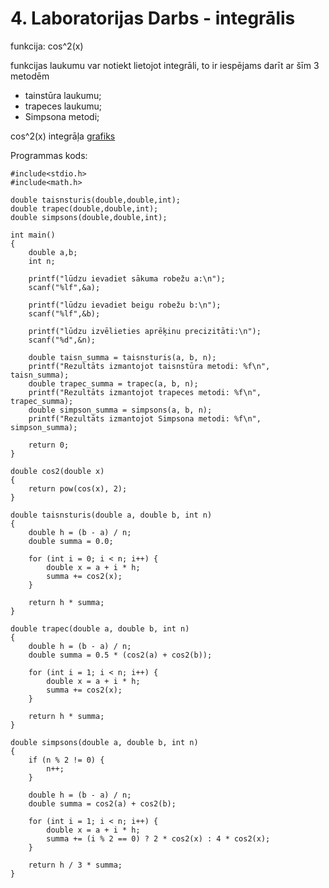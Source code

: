 # 4. Laboratorijas Darbs - integrālis

funkcija: cos^2(x)

funkcijas laukumu var notiekt lietojot integrāli, to ir iespējams darīt ar šīm 3 metodēm
- tainstūra laukumu;
- trapeces laukumu;
- Simpsona metodi;

cos^2(x) integrāļa [grafiks](https://github.com/KeveKeve4/RTR105/blob/main/Laboratorijas%20Darbi/LD_4/cos2%20laukums.png)

Programmas kods:
```
#include<stdio.h>
#include<math.h>

double taisnsturis(double,double,int);
double trapec(double,double,int);
double simpsons(double,double,int);

int main() 
{
    double a,b;
    int n;

	printf("lūdzu ievadiet sākuma robežu a:\n");
	scanf("%lf",&a);
  
	printf("lūdzu ievadiet beigu robežu b:\n");
	scanf("%lf",&b);
  
	printf("lūdzu izvēlieties aprēķinu precizitāti:\n");
	scanf("%d",&n);

    double taisn_summa = taisnsturis(a, b, n);
    printf("Rezultāts izmantojot taisnstūra metodi: %f\n", taisn_summa);
    double trapec_summa = trapec(a, b, n);
    printf("Rezultāts izmantojot trapeces metodi: %f\n", trapec_summa);
    double simpson_summa = simpsons(a, b, n);
    printf("Rezultāts izmantojot Simpsona metodi: %f\n", simpson_summa);

    return 0;
}

double cos2(double x) 
{
    return pow(cos(x), 2);
}

double taisnsturis(double a, double b, int n) 
{
    double h = (b - a) / n;
    double summa = 0.0;

    for (int i = 0; i < n; i++) {
        double x = a + i * h;
        summa += cos2(x);
    }

    return h * summa;
}

double trapec(double a, double b, int n) 
{
    double h = (b - a) / n;
    double summa = 0.5 * (cos2(a) + cos2(b));

    for (int i = 1; i < n; i++) {
        double x = a + i * h;
        summa += cos2(x);
    }

    return h * summa;
}

double simpsons(double a, double b, int n) 
{
    if (n % 2 != 0) {
        n++;
    }

    double h = (b - a) / n;
    double summa = cos2(a) + cos2(b);

    for (int i = 1; i < n; i++) {
        double x = a + i * h;
        summa += (i % 2 == 0) ? 2 * cos2(x) : 4 * cos2(x);
    }

    return h / 3 * summa;
}

```
